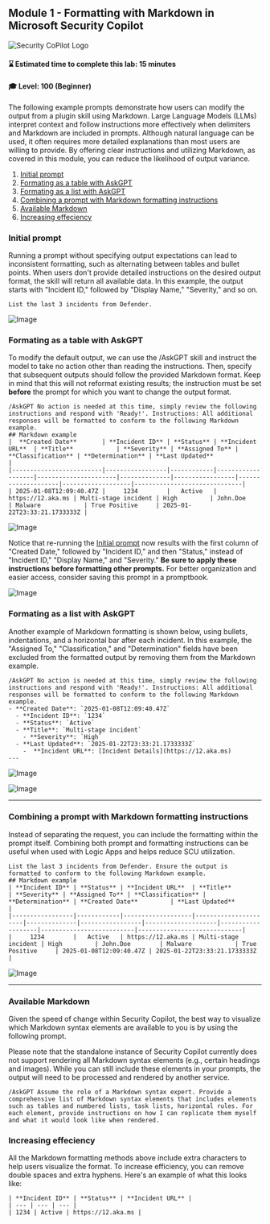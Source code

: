 ## Module 1 - Formatting with Markdown in Microsoft Security Copilot

![Security CoPilot Logo](https://github.com/Azure/Copilot-For-Security/blob/main/Images/ic_fluent_copilot_64_64%402x.png)

#### ⌛ Estimated time to complete this lab: 15 minutes
#### 🎓 Level: 100 (Beginner)

The following example prompts demonstrate how users can modify the output from a plugin skill using Markdown. Large Language Models (LLMs) interpret context and follow instructions more effectively when delimiters and Markdown are included in prompts. Although natural language can be used, it often requires more detailed explanations than most users are willing to provide. By offering clear instructions and utilizing Markdown, as covered in this module, you can reduce the likelihood of output variance.

1. [Initial prompt](#initial-prompt)
2. [Formating as a table with AskGPT](#formating-as-a-table-with-askgpt)
3. [Formating as a list with AskGPT](#formating-as-a-list-with-askgpt)
4. [Combining a prompt with Markdown formatting instructions](#combining-a-prompt-with-Markdown-formatting-instructions)
5. [Available Markdown](#available-markdown)
6. [Increasing effeciency](#increasing-effeciency)


###  Initial prompt

Running a prompt without specifying output expectations can lead to inconsistent formatting, such as alternating between tables and bullet points. When users don't provide detailed instructions on the desired output format, the skill will return all available data. In this example, the output starts with "Incident ID," followed by "Display Name," "Severity," and so on.

```
List the last 3 incidents from Defender.
```
![Image](./images/001_prompt_no_Markdown.png)

### Formating as a table with AskGPT

To modify the default output, we can use the /AskGPT skill and instruct the model to take no action other than reading the instructions. Then, specify that subsequent outputs should follow the provided Markdown format. Keep in mind that this will not reformat existing results; the instruction must be set **before** the prompt for which you want to change the output format.
```
/AskGPT No action is needed at this time, simply review the following instructions and respond with 'Ready!'. Instructions: All additional responses will be formatted to conform to the following Markdown example.
## Markdown example
|  **Created Date**       | **Incident ID** | **Status** | **Incident URL**  | **Title**            | **Severity** | **Assigned To** | **Classification** | **Determination** | **Last Updated**             | 
|-------------------------|-----------------|------------|-------------------|----------------------|--------------|-----------------|--------------------|-------------------|------------------------------| 
| 2025-01-08T12:09:40.47Z |     1234        |   Active   | https://12.aka.ms | Multi-stage incident | High         | John.Doe        | Malware            | True Positive     | 2025-01-22T23:33:21.1733333Z |
```
![Image](./images/002_AskGPT_Markdown_formatting.png)

Notice that re-running the [Initial prompt](#initial-prompt) now results with the first column of "Created Date," followed by "Incident ID," and then "Status," instead of "Incident ID," "Display Name," and "Severity." **Be sure to apply these instructions before formatting other prompts.** For better organization and easier access, consider saving this prompt in a promptbook.

![Image](./images/003_AskGPT_formatting_as_a_table_prompt.png)

### Formating as a list with AskGPT

Another example of Markdown formatting is shown below, using bullets, indentations, and a horizontal bar after each incident. In this example, the "Assigned To," "Classification," and "Determination" fields have been excluded from the formatted output by removing them from the Markdown example.
```
/AskGPT No action is needed at this time, simply review the following instructions and respond with 'Ready!'. Instructions: All additional responses will be formatted to conform to the following Markdown example.
- **Created Date**: `2025-01-08T12:09:40.47Z`
  - **Incident ID**: `1234`
  - **Status**: `Active`
  - **Title**: `Multi-stage incident`
    - **Severity**: `High`
  - **Last Updated**: `2025-01-22T23:33:21.1733333Z`
    -  **Incident URL**: [Incident Details](https://12.aka.ms)
---
```


![Image](./images/004_AskGPT_formatting_as_a_list_prompt.png)


![Image](./images/005_AskGPT_formatting_as_a_list_result.png)

---


### Combining a prompt with Markdown formatting instructions

Instead of separating the request, you can include the formatting within the prompt itself. Combining both prompt and formatting instructions can be useful when used with Logic Apps and helps reduce SCU utilization.

 ```
List the last 3 incidents from Defender. Ensure the output is formatted to conform to the following Markdown example.
## Markdown example
| **Incident ID** | **Status** | **Incident URL**  | **Title**            | **Severity** | **Assigned To** | **Classification** | **Determination** | **Created Date**         | **Last Updated**            | 
|-----------------|------------|-------------------|----------------------|--------------|-----------------|--------------------|-------------------|--------------------------|-----------------------------| 
|     1234        |   Active   | https://12.aka.ms | Multi-stage incident | High         | John.Doe        | Malware            | True Positive     | 2025-01-08T12:09:40.47Z | 2025-01-22T23:33:21.1733333Z |
```
![Image](./images/006_prompt_that_includes_AskGPT_formatting.png)


---
### Available Markdown

Given the speed of change within Security Copilot, the best way to visualize which Markdown syntax elements are available to you is by using the following prompt.

Please note that the standalone instance of Security Copilot currently does not support rendering all Markdown syntax elements (e.g., certain headings and images). While you can still include these elements in your prompts, the output will need to be processed and rendered by another service.

```
/AskGPT Assume the role of a Markdown syntax expert. Provide a comprehensive list of Markdown syntax elements that includes elements such as tables and numbered lists, task lists, horizontal rules. For each element, provide instructions on how I can replicate them myself and what it would look like when rendered. 
```

### Increasing effeciency

All the Markdown formatting methods above include extra characters to help users visualize the format. To increase efficiency, you can remove double spaces and extra hyphens. Here's an example of what this looks like:

```
| **Incident ID** | **Status** | **Incident URL** |
| --- | --- | --- |
| 1234 | Active | https://12.aka.ms |
```
